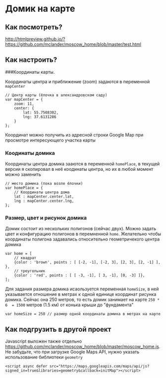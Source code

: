 # Домик на карте

## Как посмотреть?

http://htmlpreview.github.io/?https://github.com/mclander/moscow_home/blob/master/test.html

## Как настроить?

###Координаты карты.

Кооpдинаты центра и приближение (zoom) задаются в переменной `mapCenter`

```
// Центр карты (ёлочка в александровском саду)
var mapCenter = {
	zoom: 11,
	center: {
		lat: 55.7508302, 
		lng: 37.6131286 
	}
};
```

Координат можно получить из адресной строки Google Map при просмотре интересующего участка карты

### Коодинаты домика

Кооpдинаты центра домика зааются в переменной `homePlace`, в текущей версии я скопировал в неё коодинаты центра, но их в любой момент можно заменить

```
// место домика (пока возле ёлочки)
var homePlace = {
	// Координаты центра дома
	lat : mapCenter.center.lat,
	lng : mapCenter.center.lng,
};
```

### Размер, цвет и рисунок домика

Домик состоит из нескольких полигонов (сейчас двух). Можно задать цвет и конфигурацию полигонов в перемненной `home`. 
Желательно чтобы координаты полигона задавались относительно геометричекого центра домика

```
var home = [
	// квадрат
	{color : 'brown', points : [ [-2, -1], [-2, 3], [2, 3], [2, -1] ], },
	// треугольник
	{color : 'red', points : [ [ -3, -1], [ 3, -1], [0, -3] ]},
];
```

Для задания размера домика исаользуется переменная `homeSize`, в ней указывается отношение в метрах к одной единице координат рисунка домика.
Сейчас она 250 метров, то есть домик занимает на карте `250 * 6  = 1500`  метров  (1.5 км) от конька крыши до "фундамента"

```
var homeSize = 250 // размер одной координаты домика в метрах на карте

```

## Как подгрузить в другой проект

Javascript выложен также отдельно https://github.com/mclander/moscow_home/blob/master/moscow_home.js. Hе забудьте, 
что при загрузке Google Maps API, нужно указать использование библиотеки `geometry` 
```
<script async defer	src="https://maps.googleapis.com/maps/api/js?signed_in=true&libraries=geometry&callback=initMap"></script>
```